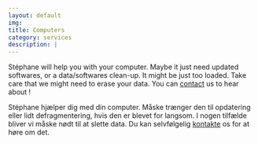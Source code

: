 ```yaml
---
layout: default
img: 
title: Computers
category: services
description: |
---
```

Stéphane will help you with your computer. Maybe it just need updated softwares, or a data/softwares clean-up.
It might be just too loaded. Take care that we might need to erase your data. You can <a class="page-scroll" href="#contact">contact</a> us to hear about !

Stéphane hjælper dig med din computer. Måske trænger den til opdatering eller lidt defragmentering, hvis den er blevet for langsom.
I nogen tilfælde bliver vi måske nødt til at slette data. Du kan selvfølgelig <a class="page-scroll" href="#contact">kontakte</a> os for at høre om det.

